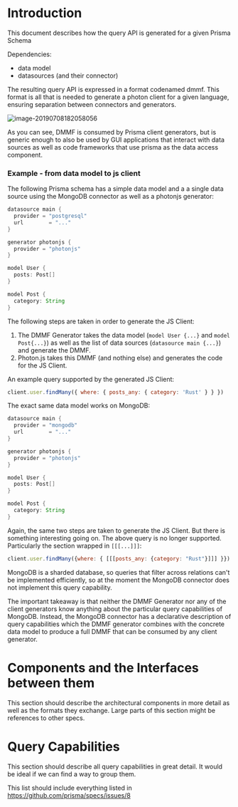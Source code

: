 # Introduction

This document describes how the query API is generated for a given Prisma Schema

Dependencies:

- data model
- datasources (and their connector)

The resulting query API is expressed in a format codenamed dmmf. This format is all that is needed to generate a photon client for a given language, ensuring separation between connectors and generators.

![image-20190708182058056](/Users/sorenbs/code/prisma/specs/query-capabilities/high-level-diagram.png)

As you can see, DMMF is consumed by Prisma client generators, but is generic enough to also be used by GUI applications that interact with data sources as well as code frameworks that use prisma as the data access component.

### Example - from data model to js client

The following Prisma schema has a simple data model and a a single data source using the MongoDB connector as well as a photonjs generator:

```groovy
datasource main {
  provider = "postgresql"
  url 		 = "..."
}

generator photonjs {
  provider = "photonjs"
}

model User {
  posts: Post[]
}

model Post {
  category: String
}
```

The following steps are taken in order to generate the JS Client:

1. The DMMF Generator takes the data model (`model User {...}` and `model Post{...}`) as well as the list of data sources (`datasource main {...}`) and generate the DMMF.
2. Photon.js takes this DMMF (and nothing else) and generates the code for the JS Client.

An example query supported by the generated JS Client:

```js
client.user.findMany({ where: { posts_any: { category: 'Rust' } } })
```

The exact same data model works on MongoDB:

```groovy
datasource main {
  provider = "mongodb"
  url 		 = "..."
}

generator photonjs {
  provider = "photonjs"
}

model User {
  posts: Post[]
}

model Post {
  category: String
}
```

Again, the same two steps are taken to generate the JS Client. But there is something interesting going on. The above query is no longer supported. Particularly the section wrapped in `[[[...]]]`:

```js
client.user.findMany({where: { [[[posts_any: {category: "Rust"}]]] }})
```

MongoDB is a sharded database, so queries that filter across relations can't be implemented efficiently, so at the moment the MongoDB connector does not implement this query capability.

The important takeaway is that neither the DMMF Generator nor any of the client generators know anything about the particular query capabilities of MongoDB. Instead, the MongoDB connector has a declarative description of query capabilities which the DMMF generator combines with the concrete data model to produce a full DMMF that can be consumed by any client generator.

# Components and the Interfaces between them

This section should describe the architectural components in more detail as well as the formats they exchange. Large parts of this section might be references to other specs.

# Query Capabilities

This section should describe all query capabilities in great detail. It would be ideal if we can find a way to group them.

This list should include everything listed in https://github.com/prisma/specs/issues/8